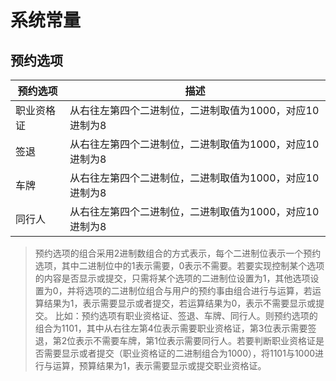 # 系统常量
## 预约选项
预约选项 | 描述
---|---
职业资格证| 从右往左第四个二进制位，二进制取值为1000，对应10进制为8
签退| 从右往左第四个二进制位，二进制取值为1000，对应10进制为8
车牌| 从右往左第四个二进制位，二进制取值为1000，对应10进制为8
同行人| 从右往左第四个二进制位，二进制取值为1000，对应10进制为8
> 预约选项的组合采用2进制数组合的方式表示，每个二进制位表示一个预约选项，其中二进制位中的1表示需要，0表示不需要。若要实现控制某个选项的内容是否显示或提交，只需将某个选项的二进制位设置为1，其他选项设置为0，并将选项的二进制位组合与用户的预约事由组合进行与运算，若运算结果为1，表示需要显示或者提交，若运算结果为0，表示不需要显示或提交。
>比如：预约选项有职业资格证、签退、车牌、同行人。则预约选项的组合为1101，其中从右往左第4位表示需要职业资格证，第3位表示需要签退，第2位表示不需要车牌，第1位表示需要同行人。若要判断职业资格证是否需要显示或者提交（职业资格证的二进制组合为1000），将1101与1000进行与运算，预算结果为1，表示需要显示或提交职业资格证。


